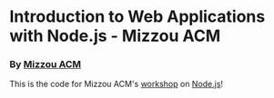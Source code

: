 Introduction to Web Applications with Node.js - Mizzou ACM
=====================
### By [Mizzou ACM](http://acm.missouri.edu/)


This is the code for Mizzou ACM's [workshop](https://www.facebook.com/events/234843376657967/?ref=2) on [Node.js](http://nodejs.org/)!  
